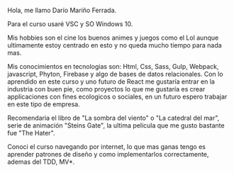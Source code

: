 Hola, me llamo Darío Mariño Ferrada.

Para el curso usaré VSC y SO Windows 10.

Mis hobbies son el cine los buenos animes y juegos como el Lol aunque ultimamente estoy centrado en esto y
no queda mucho tiempo para nada mas.

Mis conocimientos en tecnologias son: Html, Css, Sass, Gulp, Webpack, javascript, Phyton, Firebase y algo de bases de datos relacionales.
Con lo aprendido en este curso y uno futuro de React me gustaría entrar en la industria con buen pie, como proyectos lo que me gustaría es crear applicaciones con fines ecologicos o sociales, en un futuro espero trabajar en este tipo de empresa.

Recomendaria el libro de "La sombra del viento" o "La catedral del mar", serie de animación "Steins Gate",
la ultima pelicula que me gusto bastante fue "The Hater".

Conoci el curso navegando por internet, lo que mas ganas tengo es aprender patrones de diseño y como implementarlos correctamente, ademas del TDD, MV*.
